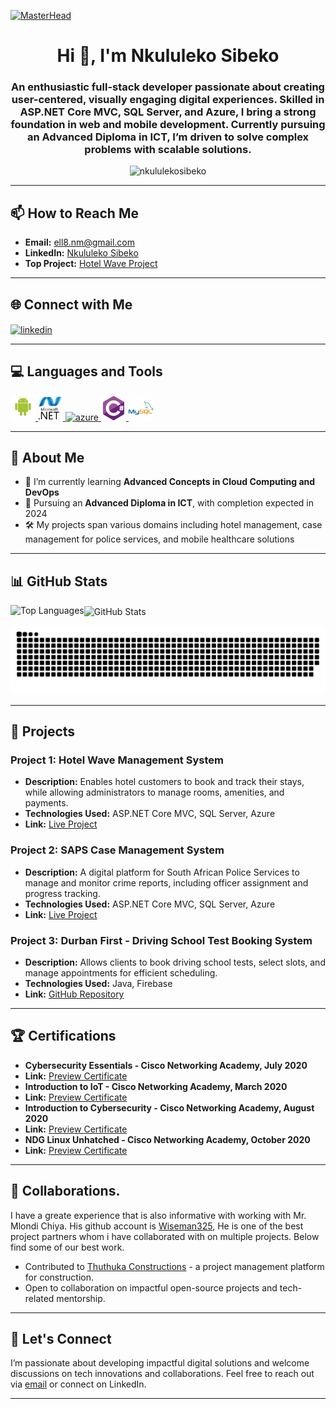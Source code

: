 [![MasterHead](https://firebasestorage.googleapis.com/v0/b/flexi-coding.appspot.com/o/dempgi7-520f8d5f-63d4-4453-8822-dbc149ae27f8.gif?alt=media&token=91c0c7b2-93c3-4029-b011-1a8703c5730d)](https://rishavchanda.io)

<h1 align="center">Hi 👋, I'm Nkululeko Sibeko</h1>
<h3 align="center">An enthusiastic full-stack developer passionate about creating user-centered, visually engaging digital experiences. Skilled in ASP.NET Core MVC, SQL Server, and Azure, I bring a strong foundation in web and mobile development. Currently pursuing an Advanced Diploma in ICT, I’m driven to solve complex problems with scalable solutions.</h3>

<p align="center">
  <img src="https://komarev.com/ghpvc/?username=nkululekosibeko&label=Profile%20views&color=0e75b6&style=flat" alt="nkululekosibeko" />
</p>

---

## 📫 How to Reach Me
- **Email:** ell8.nm@gmail.com
- **LinkedIn:** [Nkululeko Sibeko](https://www.linkedin.com/in/nkululeko-sibeko/overlay/about-this-profile/)
- **Top Project:** [Hotel Wave Project](https://hotelwavefinal20241025025037.azurewebsites.net/)

---

## 🌐 Connect with Me
<p align="left">
  <a href="https://linkedin.com/in/nkululeko-sibeko" target="blank">
    <img align="center" src="https://cdn.jsdelivr.net/npm/simple-icons@3.1.0/icons/linkedin.svg" alt="linkedin" height="30" width="40" />
  </a>
</p>

---

## 💻 Languages and Tools
<p align="left">
  <a href="https://developer.android.com" target="_blank" rel="noreferrer">
    <img src="https://raw.githubusercontent.com/devicons/devicon/master/icons/android/android-original-wordmark.svg" alt="android" width="40" height="40"/>
  </a>
  <a href="https://dotnet.microsoft.com/" target="_blank" rel="noreferrer">
    <img src="https://raw.githubusercontent.com/devicons/devicon/master/icons/dot-net/dot-net-original-wordmark.svg" alt="dotnet" width="40" height="40"/>
  </a>
  <a href="https://azure.microsoft.com/en-in/" target="_blank" rel="noreferrer">
    <img src="https://www.vectorlogo.zone/logos/microsoft_azure/microsoft_azure-icon.svg" alt="azure" width="40" height="40"/>
  </a>
  <a href="https://www.w3schools.com/cs/" target="_blank" rel="noreferrer">
    <img src="https://raw.githubusercontent.com/devicons/devicon/master/icons/csharp/csharp-original.svg" alt="csharp" width="40" height="40"/>
  </a>
  <a href="https://www.mysql.com/" target="_blank" rel="noreferrer">
    <img src="https://raw.githubusercontent.com/devicons/devicon/master/icons/mysql/mysql-original-wordmark.svg" alt="mysql" width="40" height="40"/>
  </a>
  <!-- Continue adding relevant languages and tools -->
</p>

---

## 🚀 About Me
- 🌱 I’m currently learning **Advanced Concepts in Cloud Computing and DevOps**
- 💼 Pursuing an **Advanced Diploma in ICT**, with completion expected in 2024
- 🛠️ My projects span various domains including hotel management, case management for police services, and mobile healthcare solutions

---

## 📊 GitHub Stats
<p>
  <img align="left" src="https://github-readme-stats.vercel.app/api/top-langs?username=nkululekosibeko&show_icons=true&locale=en&layout=compact" alt="Top Languages" />
</p>

<p>
  <img align="center" src="https://github-readme-stats.vercel.app/api?username=nkululekosibeko&show_icons=true&locale=en" alt="GitHub Stats" />
</p>

<picture>
  <source media="(prefers-color-scheme: dark)" srcset="https://raw.githubusercontent.com/nkululekosibeko/nkululekosibeko /output/github-snake-dark.svg" />
  <source media="(prefers-color-scheme: light)" srcset="https://raw.githubusercontent.com/nkululekosibeko/nkululekosibeko/output/github-snake.svg" />
  <img alt="github-snake" src="https://raw.githubusercontent.com/nkululekosibeko/nkululekosibeko/output/github-snake.svg" />
</picture>

---

## 📝 Projects
### Project 1: Hotel Wave Management System
- **Description:** Enables hotel customers to book and track their stays, while allowing administrators to manage rooms, amenities, and payments.
- **Technologies Used:** ASP.NET Core MVC, SQL Server, Azure
- **Link:** [Live Project](https://hotelwavefinal20241025025037.azurewebsites.net/)

### Project 2: SAPS Case Management System
- **Description:** A digital platform for South African Police Services to manage and monitor crime reports, including officer assignment and progress tracking.
- **Technologies Used:** ASP.NET Core MVC, SQL Server, Azure
- **Link:** [Live Project](https://casemanagementsystem2024.azurewebsites.net/)

### Project 3: Durban First - Driving School Test Booking System
- **Description:** Allows clients to book driving school tests, select slots, and manage appointments for efficient scheduling.
- **Technologies Used:** Java, Firebase
- **Link:** [GitHub Repository](https://github.com/nkululekosibeko/DurbanFirst.git)

---

## 🏆 Certifications
- **Cybersecurity Essentials - Cisco Networking Academy, July 2020**
-   **Link:** [Preview Certificate](https://dut4lifeac-my.sharepoint.com/:b:/g/personal/22063580_dut4life_ac_za/EfhxhoymIH9JlpUj8zt1WiQBgqwzl26bY_bys__Iy7X8Rg?e=qcdon6)
- **Introduction to IoT - Cisco Networking Academy, March 2020**
-    **Link:** [Preview Certificate](https://dut4lifeac-my.sharepoint.com/:b:/g/personal/22063580_dut4life_ac_za/ERE2bCboQvBIiAlSKUKolwcBeynT6qWXZSzHV2NbcWBERA?e=e3QZp3)
- **Introduction to Cybersecurity - Cisco Networking Academy, August 2020**
-    **Link:** [Preview Certificate](https://dut4lifeac-my.sharepoint.com/:b:/g/personal/22063580_dut4life_ac_za/EfgC3rdPowFBj5cEQOQslz4Bln9yqf7n8dIqg9HUfHg3IQ?e=YevMct)
- **NDG Linux Unhatched - Cisco Networking Academy, October 2020**
-    **Link:** [Preview Certificate](https://dut4lifeac-my.sharepoint.com/:b:/g/personal/22063580_dut4life_ac_za/EaXQf9FwpBdCllJ54sWtDMIB8K4lLR3OIPERdyDBVJU_kA?e=DL3VSF)

---

## 🤝 Collaborations.
I have a greate experience that is also informative with working with Mr. Mlondi Chiya. His github account is [Wiseman325](https://github.com/Wiseman325), He is one of the best project partners whom i have collaborated with on multiple projects. Below find some of our best work.
- Contributed to [Thuthuka Constructions](https://github.com/nkululekosibeko/Thuthuka.git) - a project management platform for construction.
- Open to collaboration on impactful open-source projects and tech-related mentorship.

---

## 💬 Let's Connect
I’m passionate about developing impactful digital solutions and welcome discussions on tech innovations and collaborations. Feel free to reach out via [email](mailto:ell8.nm@gmail.com) or connect on LinkedIn.

---
